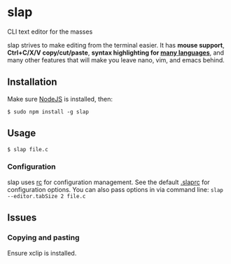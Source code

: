 slap
====

CLI text editor for the masses

slap strives to make editing from the terminal easier. It has **mouse support**,
**Ctrl+C/X/V copy/cut/paste**, **syntax highlighting for [many languages](https://github.com/isagalaev/highlight.js/tree/master/src/languages)**,
and many other features that will make you leave nano, vim, and emacs behind.

Installation
------------

Make sure [NodeJS](http://nodejs.org/download/) is installed, then:

    $ sudo npm install -g slap

Usage
-----

    $ slap file.c

### Configuration

slap uses [rc](https://github.com/dominictarr/rc#standards) for configuration
management. See the default [.slaprc](.slaprc) for configuration options. You
can also pass options in via command line: `slap --editor.tabSize 2 file.c`

Issues
------

### Copying and pasting

Ensure xclip is installed.
